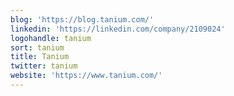 ```yaml
---
blog: 'https://blog.tanium.com/'
linkedin: 'https://linkedin.com/company/2109024'
logohandle: tanium
sort: tanium
title: Tanium
twitter: tanium
website: 'https://www.tanium.com/'
---
```

